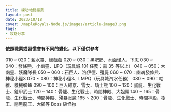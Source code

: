 ```yaml
---
title: 練功地點推薦
layout: post
date: 2023/10/18
cover: /mapleRoyals-Node.js/images/article-image3.png
tags:
- 攻略分享
---
```

**依照職業或習慣會有不同的變化，以下僅供參考**

010 ~ 020：藍水靈、綠菇菇
020 ~ 030：黑肥肥、木面怪人、下忍
030 ~ 040：發條熊、小幽靈、LPQ（玩具城 101 任務：需 35 等以上）
040 ~ 050：大幽靈、妖魔隊長
050 ~ 060：石巨人、洛伊德、殭屍
060 ~ 070：幽魂發條熊、神秘小徑3
070 ~ 080：神秘小徑3、LMPQ（玩具城汽水任務）
080 ~ 090：哈維、機械蜘蛛
090 ~ 100：巨人維京、雪女、騎士熊
100 ~ 120：蛋龍、生化戰士、鎧甲武士
120 ~ 140：骨龍、生化戰士、時間神殿、大姐頭
140 ~ 165：骨龍、生化戰士、時間神殿、殘暴炎魔
165 ~ 200：骨龍、生化戰士、時間神殿、樹王、闇黑龍王、大腳等 Boss 級怪物